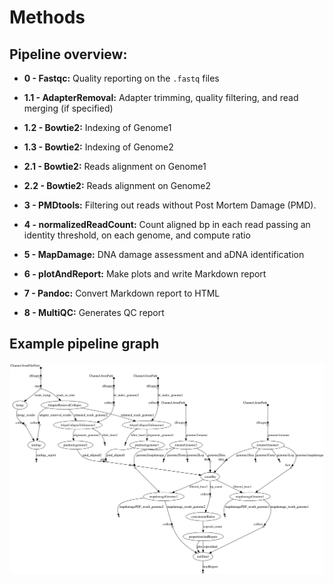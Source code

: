 Methods
=======

## Pipeline overview:
 - **0 - Fastqc:** Quality reporting on the `.fastq` files

 - **1.1 - AdapterRemoval:** Adapter trimming, quality filtering, and read merging (if specified)

 - **1.2 - Bowtie2:** Indexing of Genome1

 - **1.3 - Bowtie2:** Indexing of Genome2

 - **2.1 - Bowtie2:** Reads alignment on Genome1

 - **2.2 - Bowtie2:** Reads alignment on Genome2

 - **3 - PMDtools:** Filtering out reads without Post Mortem Damage (PMD).

 - **4 - normalizedReadCount:** Count aligned bp in each read passing an identity threshold, on each genome, and compute ratio

 - **5 - MapDamage:** DNA damage assessment and aDNA identification

 - **6 - plotAndReport:** Make plots and write Markdown report

 - **7 - Pandoc:** Convert Markdown report to HTML

 - **8 - MultiQC:** Generates QC report


 ## Example pipeline graph

 ![](_static/_img/dag.png)
